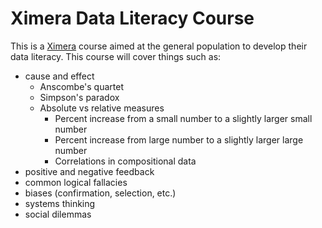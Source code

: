 Ximera Data Literacy Course
===========================

This is a [Ximera](ximera.osu.edu) course aimed at the general population to develop their data literacy. This course will cover things such as:

* cause and effect
  * Anscombe's quartet
  * Simpson's paradox
  * Absolute vs relative measures
    * Percent increase from a small number to a slightly larger small number
    * Percent increase from large number to a slightly larger large number
    * Correlations in compositional data
* positive and negative feedback
* common logical fallacies
* biases (confirmation, selection, etc.)
* systems thinking 
* social dilemmas
